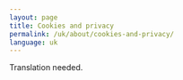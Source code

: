 ```yaml
---
layout: page
title: Cookies and privacy
permalink: /uk/about/cookies-and-privacy/
language: uk
---
```


Translation needed.
